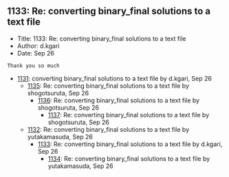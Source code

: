 ## 1133: Re: converting binary_final solutions to a text file

- Title: 1133: Re: converting binary_final solutions to a text file
- Author: d.kgari
- Date: Sep 26
```
Thank you so much
```

- [1131](1131.md): converting binary_final solutions to a text file by d.kgari, Sep 26
    - [1135](1135.md): Re: converting binary_final solutions to a text file by shogotsuruta, Sep 26
        - [1136](1136.md): Re: converting binary_final solutions to a text file by shogotsuruta, Sep 26
            - [1137](1137.md): Re: converting binary_final solutions to a text file by shogotsuruta, Sep 26
    - [1132](1132.md): Re: converting binary_final solutions to a text file by yutakamasuda, Sep 26
        - [1133](1133.md): Re: converting binary_final solutions to a text file by d.kgari, Sep 26
            - [1134](1134.md): Re: converting binary_final solutions to a text file by yutakamasuda, Sep 26
